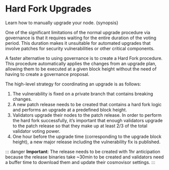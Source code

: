 <!--
order: 5
-->

# Hard Fork Upgrades

Learn how to manually upgrade your node. {synopsis}

One of the significant limitations of the normal upgrade procedure via governance is that it requires waiting for the entire duration of the voting period. This duration makes it unsuitable for automated upgrades that involve patches for security vulnerabilities or other critical components.

A faster alternative to using governance is to create a Hard Fork procedure. This procedure automatically applies the changes from an upgrade plan, allowing them to be executed at a given block height without the need of having to create a governance proposal.

The high-level strategy for coordinating an upgrade is as follows:

1. The vulnerability is fixed on a private branch that contains breaking changes.
2. A new patch release needs to be created that contains a hard fork logic and performs an upgrade at a predefined block height.
3. Validators upgrade their nodes to the patch release. In order to perform the hard fork successfully, it’s important that enough validators upgrade to the patch release so that they make up at least 2/3 of the total validator voting power.
4. One hour before the upgrade time (corresponding to the upgrade block height), a new major release including the vulnerability fix is published.

::: danger
**Important**: The release needs to be created with 1hr anticipation because the release binaries take ~30min to be created and validators need a buffer time to download them and update their cosmovisor settings.
:::
